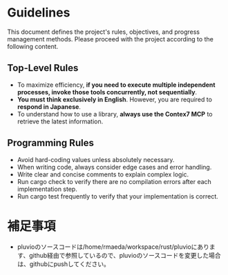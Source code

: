 # Guidelines

This document defines the project's rules, objectives, and progress management methods. Please proceed with the project according to the following content.

## Top-Level Rules

- To maximize efficiency, **if you need to execute multiple independent processes, invoke those tools concurrently, not sequentially**.
- **You must think exclusively in English**. However, you are required to **respond in Japanese**.
- To understand how to use a library, **always use the Contex7 MCP** to retrieve the latest information.

## Programming Rules

- Avoid hard-coding values unless absolutely necessary.
- When writing code, always consider edge cases and error handling.
- Write clear and concise comments to explain complex logic.
- Run cargo check to verify there are no compilation errors after each implementation step.
- Run cargo test frequently to verify that your implementation is correct.

# 補足事項
- pluvioのソースコードは/home/rmaeda/workspace/rust/pluvioにあります、github経由で参照しているので、pluvioのソースコードを変更した場合は、githubにpushしてください。
